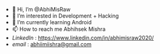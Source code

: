 - 👋 Hi, I’m @AbhiMisRaw
- 👀 I’m interested in Development + Hacking 
- 🌱 I’m currently learning Android 
- 📫 How to reach me Abhihsek Mishra 
- _LinkedIn_ : https://www.linkedin.com/in/abhimisraw2020/
- _email_ : abhiimiishra@gmail.com
<!---
AbhiMisRaw/AbhiMisRaw is a ✨ special ✨ repository because its `README.md` (this file) appears on your GitHub profile.
You can click the Preview link to take a look at your changes.
--->
